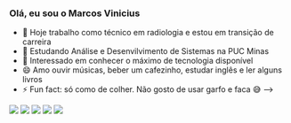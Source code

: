 ###  Olá, eu sou o Marcos Vinicius 


- 🔭 Hoje trabalho como técnico em radiologia e estou em transição de carreira
- 🌱 Estudando Análise e Desenvilvimento de Sistemas na PUC Minas
- 👯 Interessado em conhecer o máximo de tecnologia disponível
- 😄 Amo ouvir músicas, beber um cafezinho, estudar inglês e ler alguns livros
- ⚡ Fun fact: só como de colher. Não gosto de usar garfo e faca 😅
-->


<div> 
  <a href="https://instagram.com/markhyn" target="_blank"><img src="https://img.shields.io/badge/-Instagram-%23E4405F?style=for-the-badge&logo=instagram&logoColor=white" target="_blank"></a>
 <a href="https://discord.gg/usMkhywe" target="_blank"><img src="https://img.shields.io/badge/Discord-7289DA?style=for-the-badge&logo=discord&logoColor=white" target="_blank"></a> 
  <a href = "mailto:marcos.vbragasouza@gmail.com"><img src="https://img.shields.io/badge/-Gmail-%23333?style=for-the-badge&logo=gmail&logoColor=white" target="_blank"></a>
  <a href="https://www.linkedin.com/in/marcos-vbraga/" target="_blank"><img src="https://img.shields.io/badge/-LinkedIn-%230077B5?style=for-the-badge&logo=linkedin&logoColor=white" target="_blank"></a> 
<a href="https://open.spotify.com/user/22ugt3bfbjtvla24b3zn5icgq" target="_blank"><img src="https://img.shields.io/badge/Spotify-1ED760?&style=for-the-badge&logo=spotify&logoColor=white"></a>
  
</div>
